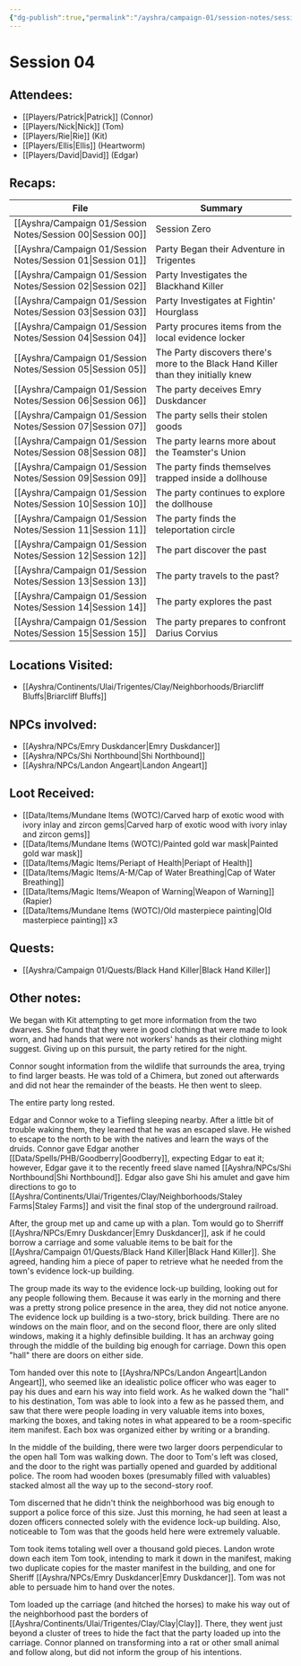 ```yaml
---
{"dg-publish":true,"permalink":"/ayshra/campaign-01/session-notes/session-04/","tags":["session"],"dgShowLocalGraph":true}
---
```


# Session 04

## Attendees:
- [[Players/Patrick\|Patrick]] (Connor)
- [[Players/Nick\|Nick]] (Tom)
- [[Players/Rie\|Rie]] (Kit)
- [[Players/Ellis\|Ellis]] (Heartworm)
- [[Players/David\|David]] (Edgar)


## Recaps:
| File                                                           | Summary                                                                            |
| -------------------------------------------------------------- | ---------------------------------------------------------------------------------- |
| [[Ayshra/Campaign 01/Session Notes/Session 00\|Session 00]] | Session Zero                                                                       |
| [[Ayshra/Campaign 01/Session Notes/Session 01\|Session 01]] | Party Began their Adventure in Trigentes                                           |
| [[Ayshra/Campaign 01/Session Notes/Session 02\|Session 02]] | Party Investigates the Blackhand Killer                                            |
| [[Ayshra/Campaign 01/Session Notes/Session 03\|Session 03]] | Party Investigates at Fightin' Hourglass                                           |
| [[Ayshra/Campaign 01/Session Notes/Session 04\|Session 04]] | Party procures items from the local evidence locker                                |
| [[Ayshra/Campaign 01/Session Notes/Session 05\|Session 05]] | The Party discovers there's more to the Black Hand Killer than they initially knew |
| [[Ayshra/Campaign 01/Session Notes/Session 06\|Session 06]] | The party deceives Emry Duskdancer                                                 |
| [[Ayshra/Campaign 01/Session Notes/Session 07\|Session 07]] | The party sells their stolen goods                                                 |
| [[Ayshra/Campaign 01/Session Notes/Session 08\|Session 08]] | The party learns more about the Teamster's Union                                   |
| [[Ayshra/Campaign 01/Session Notes/Session 09\|Session 09]] | The party finds themselves trapped inside a dollhouse                              |
| [[Ayshra/Campaign 01/Session Notes/Session 10\|Session 10]] | The party continues to explore the dollhouse                                       |
| [[Ayshra/Campaign 01/Session Notes/Session 11\|Session 11]] | The party finds the teleportation circle                                           |
| [[Ayshra/Campaign 01/Session Notes/Session 12\|Session 12]] | The part discover the past                                                         |
| [[Ayshra/Campaign 01/Session Notes/Session 13\|Session 13]] | The party travels to the past?                                                     |
| [[Ayshra/Campaign 01/Session Notes/Session 14\|Session 14]] | The party explores the past                                                        |
| [[Ayshra/Campaign 01/Session Notes/Session 15\|Session 15]] | The party prepares to confront Darius Corvius                                      |


## Locations Visited:
- [[Ayshra/Continents/Ulai/Trigentes/Clay/Neighborhoods/Briarcliff Bluffs\|Briarcliff Bluffs]]

## NPCs involved:
- [[Ayshra/NPCs/Emry Duskdancer\|Emry Duskdancer]]
- [[Ayshra/NPCs/Shi Northbound\|Shi Northbound]]
- [[Ayshra/NPCs/Landon Angeart\|Landon Angeart]]

## Loot Received:
- [[Data/Items/Mundane Items (WOTC)/Carved harp of exotic wood with ivory inlay and zircon gems\|Carved harp of exotic wood with ivory inlay and zircon gems]]
- [[Data/Items/Mundane Items (WOTC)/Painted gold war mask\|Painted gold war mask]] 
- [[Data/Items/Magic Items/Periapt of Health\|Periapt of Health]]
- [[Data/Items/Magic Items/A-M/Cap of Water Breathing\|Cap of Water Breathing]]
- [[Data/Items/Magic Items/Weapon of Warning\|Weapon of Warning]] (Rapier)
- [[Data/Items/Mundane Items (WOTC)/Old masterpiece painting\|Old masterpiece painting]] x3
## Quests:
- [[Ayshra/Campaign 01/Quests/Black Hand Killer\|Black Hand Killer]]

## Other notes:

We began with Kit attempting to get more information from the two dwarves. She found that they were in good clothing that were made to look worn, and had hands that were not workers' hands as their clothing might suggest. Giving up on this pursuit, the party retired for the night.

Connor sought information from the wildlife that surrounds the area, trying to find larger beasts. He was told of a Chimera, but zoned out afterwards and did not hear the remainder of the beasts. He then went to sleep.

The entire party long rested.

Edgar and Connor woke to a Tiefling sleeping nearby. After a little bit of trouble waking them, they learned that he was an escaped slave. He wished to escape to the north to be with the natives and learn the ways of the druids. Connor gave Edgar another [[Data/Spells/PHB/Goodberry\|Goodberry]], expecting Edgar to eat it; however, Edgar gave it to the recently freed slave named [[Ayshra/NPCs/Shi Northbound\|Shi Northbound]].  Edgar also gave Shi his amulet and gave him directions to go to [[Ayshra/Continents/Ulai/Trigentes/Clay/Neighborhoods/Staley Farms\|Staley Farms]] and visit the final stop of the underground railroad. 

After, the group met up and came up with a plan. Tom would go to Sherriff [[Ayshra/NPCs/Emry Duskdancer\|Emry Duskdancer]], ask if he could borrow a carriage and some valuable items to be bait for the [[Ayshra/Campaign 01/Quests/Black Hand Killer\|Black Hand Killer]]. She agreed, handing him a piece of paper to retrieve what he needed from the town's evidence lock-up building.

The group made its way to the evidence lock-up building, looking out for any people following them. Because it was early in the morning and there was a pretty strong police presence in the area, they did not notice anyone. The evidence lock up building is a two-story, brick building. There are no windows on the main floor, and on the second floor, there are only slited windows, making it a highly definsible building. It has an archway going through the middle of the building big enough for carriage. Down this open "hall" there are doors on either side.

Tom handed over this note to [[Ayshra/NPCs/Landon Angeart\|Landon Angeart]], who seemed like an idealistic police officer who was eager to pay his dues and earn his way into field work. As he walked down the "hall" to his destination, Tom was able to look into a few as he passed them, and saw that there were people loading in very valuable items into boxes, marking the boxes, and taking notes in what appeared to be a room-specific item manifest. Each box was organized either by writing or a branding.



In the middle of the building, there were two larger doors perpendicular to the open hall Tom was walking down. The door to Tom's left was closed, and the door to the right was partially opened and guarded by additional police. The room had wooden boxes (presumably filled with valuables) stacked almost all the way up to the second-story roof.

Tom discerned that he didn't think the neighborhood was big enough to support a police force of this size. Just this morning, he had seen at least a dozen officers connected solely with the evidence lock-up building. Also, noticeable to Tom was that the goods held here were extremely valuable.

Tom took items totaling well over a thousand gold pieces. Landon wrote down each item Tom took, intending to mark it down in the manifest, making two duplicate copies for the master manifest in the building, and one for Sheriff [[Ayshra/NPCs/Emry Duskdancer\|Emry Duskdancer]]. Tom was not able to persuade him to hand over the notes.

Tom loaded up the carriage (and hitched the horses) to make his way out of the neighborhood past the borders of [[Ayshra/Continents/Ulai/Trigentes/Clay/Clay\|Clay]]. There, they went just beyond a cluster of trees to hide the fact that the party loaded up into the carriage. Connor planned on transforming into a rat or other small animal and follow along, but did not inform the group of his intentions. 